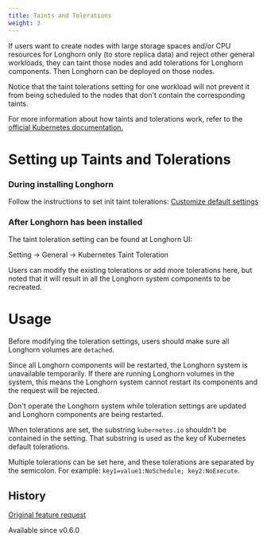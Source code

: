 ```yaml
---
title: Taints and Tolerations
weight: 3
---
```


If users want to create nodes with large storage spaces and/or CPU resources for Longhorn only (to store replica data) and reject other general workloads, they can taint those nodes and add tolerations for Longhorn components. Then Longhorn can be deployed on those nodes.

Notice that the taint tolerations setting for one workload will not prevent it from being scheduled to the nodes that don't contain the corresponding taints.

For more information about how taints and tolerations work, refer to the [official Kubernetes documentation.](https://kubernetes.io/docs/concepts/configuration/taint-and-toleration/)

# Setting up Taints and Tolerations

### During installing Longhorn

Follow the instructions to set init taint tolerations: [Customize default settings](../customizing-default-settings/)

### After Longhorn has been installed

The taint toleration setting can be found at Longhorn UI:

Setting -> General -> Kubernetes Taint Toleration

Users can modify the existing tolerations or add more tolerations here, but noted that it will result in all the Longhorn system components to be recreated.

# Usage

Before modifying the toleration settings, users should make sure all Longhorn volumes are `detached`.

Since all Longhorn components will be restarted, the Longhorn system is unavailable temporarily. If there are running Longhorn volumes in the system, this means the Longhorn system cannot restart its components and the request will be rejected.

Don't operate the Longhorn system while toleration settings are updated and Longhorn components are being restarted.

When tolerations are set, the substring `kubernetes.io` shouldn't be contained in the setting. That substring is used as the key of Kubernetes default tolerations.

Multiple tolerations can be set here, and these tolerations are separated by the semicolon. For example: `key1=value1:NoSchedule; key2:NoExecute`.

## History
[Original feature request](https://github.com/longhorn/longhorn/issues/584)

Available since v0.6.0
